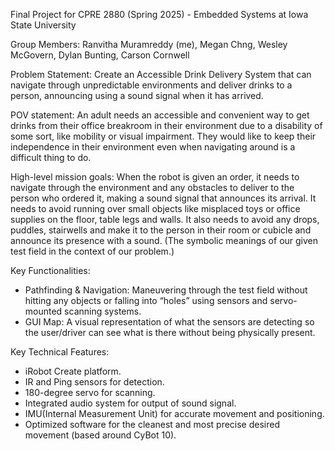 Final Project for CPRE 2880 (Spring 2025) - Embedded Systems at Iowa State University

Group Members: Ranvitha Muramreddy (me), Megan Chng, Wesley McGovern, Dylan Bunting, Carson Cornwell

Problem Statement: Create an Accessible Drink Delivery System that can navigate through unpredictable environments 
and deliver drinks to a person, announcing using a sound signal when it has arrived.

POV statement: An adult needs an accessible and convenient way to get drinks from their office breakroom in their environment due to 
a disability of some sort, like mobility or visual impairment. They would like to keep their independence in their 
environment even when navigating around is a difficult thing to do.   

High-level mission goals: When the robot is given an order, it needs to navigate through the environment and any obstacles to deliver to the person
who ordered it, making a sound signal that announces its arrival. It needs to avoid running over small objects like 
misplaced toys or office supplies on the floor, table legs and walls. It also needs to avoid any drops, puddles, stairwells 
and make it to the person in their room or cubicle and announce its presence with a sound. (The symbolic meanings of our given 
test field in the context of our problem.)

Key Functionalities:
- Pathfinding & Navigation: Maneuvering through the test field without hitting any objects or falling into “holes” using sensors and servo-mounted 
scanning systems.
- GUI Map: A visual representation of what the sensors are detecting so the user/driver can see what is there without being physically present.

Key Technical Features:
- iRobot Create platform.
- IR and Ping sensors for detection.
- 180-degree servo for scanning.
- Integrated audio system for output of sound signal.
- IMU(Internal Measurement Unit) for accurate movement and positioning.
- Optimized software for the cleanest and most precise desired movement (based around CyBot 10).


